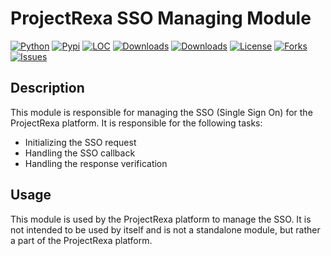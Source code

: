 # ProjectRexa SSO Managing Module

[![Python](https://img.shields.io/pypi/pyversions/projectrexa)](https://img.shields.io/pypi/pyversions/projectrexa)
[![Pypi](https://img.shields.io/pypi/v/projectrexa)](https://pypi.org/project/projectrexa/)
[![LOC](https://sloc.xyz/github/Om-Mishra-7/projectrexa/?category=code)](https://github.com/Om-Mishra-7/projectrexa/)
[![Downloads](https://static.pepy.tech/personalized-badge/projectrexa?period=month&units=international_system&left_color=grey&right_color=brightgreen&left_text=PyPI%20downloads/month)](https://pepy.tech/project/projectrexa)
[![Downloads](https://static.pepy.tech/personalized-badge/projectrexa?period=total&units=international_system&left_color=grey&right_color=brightgreen&left_text=Downloads)](https://pepy.tech/project/projectrexa)
[![License](https://img.shields.io/badge/license-MIT-green.svg)](https://github.com/Om-Mishra-7/projectrexa/blob/master/LICENSE)
[![Forks](https://img.shields.io/github/forks/Om-Mishra-7/projectrexa.svg)](https://github.com/Om-Mishra-7/projectrexa/network)
[![Issues](https://img.shields.io/github/issues/Om-Mishra-7/projectrexa.svg)](https://github.com/Om-Mishra-7/projectrexa/issues)

## Description

This module is responsible for managing the SSO (Single Sign On) for the ProjectRexa platform. It is responsible for the following tasks:

 - Initializing the SSO request
 - Handling the SSO callback
 - Handling the response verification

## Usage

This module is used by the ProjectRexa platform to manage the SSO. It is not intended to be used by itself and is not a standalone module, but rather a part of the ProjectRexa platform.